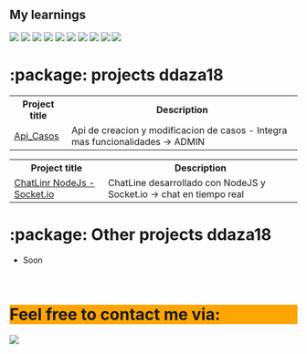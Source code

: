 <h2>My learnings</h2>
<div>
  <a href="https://www.python.org/"><img src="https://img.shields.io/badge/Python-White?style=for-the-badge&color=informational&logo=python&logoColor=yellow"></a>
  <a href="https://www.mysql.com/"><img src="https://img.shields.io/badge/MySQL-White?style=for-the-badge&color=critical&logo=mysql&logoColor=black"></a>
  <a href="https://developer.mozilla.org/en-US/docs/Web/JavaScript"><img src="https://img.shields.io/badge/Javascript-White?style=for-the-      badge&color=black&logo=javascript&logoColor=yellow"></a>
  <a href="https://www.java.com/es/"><img src="https://img.shields.io/badge/Java-White?style=for-the-badge&color=red&logo=java&logoColor=blue"></a>
    <a href="https://www.Nodejs.com/es/"><img src="https://img.shields.io/badge/Node.js-43853D?style=for-the-badge&logo=node.js&logoColor=white"></a>
    <a href="https://www.Express.com/es/"><img src="https://img.shields.io/badge/Express.js-404D59?style=for-the-badge"></a>
    <a href="https://www.postgresql.com/es/"><img src="https://img.shields.io/badge/PostgreSQL-316192?style=for-the-badge&logo=postgresql&logoColor=white"></a>
    <a href="https://www.git.com/es/"><img src="https://img.shields.io/badge/GIT-E44C30?style=for-the-badge&logo=git&logoColor=white"></a>
    <a href="https://www.spring.com/es/"><img src="https://img.shields.io/badge/Spring-6DB33F?style=for-the-badge&logo=spring&logoColor=white"></a>
    <a href="https://www.jquery.com/es/"><img src="https://img.shields.io/badge/jQuery-0769AD?style=for-the-badge&logo=jquery&logoColor=white"></a>
  <br>
<h1>:package: projects ddaza18</h1>
<div align="left">
<table>
  <tr>
    <th>Project title</th>
    <th>Description</th>
  </tr>
  <tr>
    <td><a href="https://github.com/ddaza18/CASOS_EMP.git"> Api_Casos </a> </td>
    <td>Api de creacion y modificacion de casos - Integra mas funcionalidades -> ADMIN</td>
  </tr>
</table>
  
</div>

<div align="left">
<table>
  <tr>
    <th>Project title</th>
    <th>Description</th>
  </tr>
  <tr>
    <td><a href="https://github.com/ddaza18/ChatLine.git"> ChatLinr NodeJs - Socket.io </a> </td>
    <td>ChatLine desarrollado con NodeJS y Socket.io -> chat en tiempo real</td>
  </tr>
</table>
  
</div>

<h1>:package: Other projects ddaza18</h1>
<div align="left">
  
 - Soon
 
</div>
  
<br>
<h1 style="background-color: orange;">Feel free to contact me via:</h1>
<div>
<a href="mailto:user_ddaza681@gmail.com" target="_blank"><img src="https://img.shields.io/badge/Email-Daniel Daza-t?style=for-the-badge&logo=gmail&color=white&logoColor=green&labelColor=black"></a><br>
</div>

